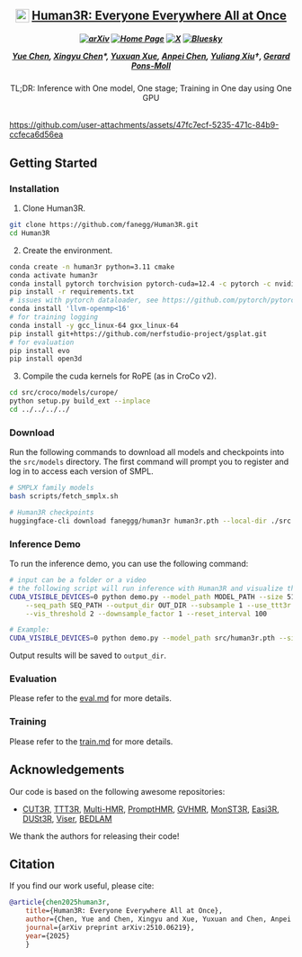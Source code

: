 <h2 align="center">
  <img src="https://github.com/user-attachments/assets/11fde037-40f6-4406-aa31-b35ae7f2d381" height="24" style="vertical-align: bottom; margin-right: 0px;" />
  <a href="https://fanegg.github.io/Human3R">Human3R: Everyone Everywhere All at Once</a>
</h2>

<h5 align="center">

[![arXiv](https://img.shields.io/badge/Arxiv-2510.06219-b31b1b.svg?logo=arXiv)](https://arxiv.org/abs/2510.06219) 
[![Home Page](https://img.shields.io/badge/Project-Website-C27185.svg)](https://fanegg.github.io/Human3R) 
[![X](https://img.shields.io/badge/@Yue%20Chen-black?logo=X)](https://twitter.com/faneggchen)  [![Bluesky](https://img.shields.io/badge/@Yue%20Chen-white?logo=Bluesky)](https://bsky.app/profile/fanegg.bsky.social)


[Yue Chen](https://fanegg.github.io/),
[Xingyu Chen](https://rover-xingyu.github.io/)*,
[Yuxuan Xue](https://yuxuan-xue.com/),
[Anpei Chen](https://apchenstu.github.io/),
[Yuliang Xiu](https://xiuyuliang.cn/)†,
[Gerard Pons-Moll](https://virtualhumans.mpi-inf.mpg.de/)
</h5>

<div align="center">
TL;DR: Inference with One model, One stage; Training in One day using One GPU
</div>
<br>

https://github.com/user-attachments/assets/47fc7ecf-5235-471c-84b9-ccfeca6d56ea

## Getting Started

### Installation

1. Clone Human3R.
```bash
git clone https://github.com/fanegg/Human3R.git
cd Human3R
```

2. Create the environment.
```bash
conda create -n human3r python=3.11 cmake
conda activate human3r
conda install pytorch torchvision pytorch-cuda=12.4 -c pytorch -c nvidia  # use the correct version of cuda for your system
pip install -r requirements.txt
# issues with pytorch dataloader, see https://github.com/pytorch/pytorch/issues/99625
conda install 'llvm-openmp<16'
# for training logging
conda install -y gcc_linux-64 gxx_linux-64
pip install git+https://github.com/nerfstudio-project/gsplat.git
# for evaluation
pip install evo
pip install open3d
```

3. Compile the cuda kernels for RoPE (as in CroCo v2).
```bash
cd src/croco/models/curope/
python setup.py build_ext --inplace
cd ../../../../
```

### Download
Run the following commands to download all models and checkpoints into the `src/models` directory. The first command will prompt you to register and log in to access each version of SMPL.
```Bash
# SMPLX family models
bash scripts/fetch_smplx.sh

# Human3R checkpoints
huggingface-cli download faneggg/human3r human3r.pth --local-dir ./src
```

### Inference Demo

To run the inference demo, you can use the following command:
```bash
# input can be a folder or a video
# the following script will run inference with Human3R and visualize the output with viser on port 8080
CUDA_VISIBLE_DEVICES=0 python demo.py --model_path MODEL_PATH --size 512 \
    --seq_path SEQ_PATH --output_dir OUT_DIR --subsample 1 --use_ttt3r \
    --vis_threshold 2 --downsample_factor 1 --reset_interval 100

# Example:
CUDA_VISIBLE_DEVICES=0 python demo.py --model_path src/human3r.pth --size 512 --seq_path examples/GoodMornin1.mp4 --subsample 1 --use_ttt3r --vis_threshold 2 --downsample_factor 1 --reset_interval 100 --output_dir tmp
```
Output results will be saved to `output_dir`.

### Evaluation
Please refer to the [eval.md](docs/eval.md) for more details.

### Training
Please refer to the [train.md](docs/train.md) for more details.

## Acknowledgements
Our code is based on the following awesome repositories:

- [CUT3R](https://github.com/CUT3R/CUT3R), [TTT3R](https://github.com/Inception3D/TTT3R), [Multi-HMR](https://github.com/naver/multi-hmr), [PromptHMR](https://github.com/yufu-wang/PromptHMR), [GVHMR](https://github.com/zju3dv/GVHMR), [MonST3R](https://github.com/Junyi42/monst3r.git), [Easi3R](https://github.com/Inception3D/Easi3R), [DUSt3R](https://github.com/naver/dust3r), [Viser](https://github.com/nerfstudio-project/viser), [BEDLAM](https://github.com/pixelite1201/BEDLAM)

We thank the authors for releasing their code!

## Citation

If you find our work useful, please cite:

```bibtex
@article{chen2025human3r,
    title={Human3R: Everyone Everywhere All at Once},
    author={Chen, Yue and Chen, Xingyu and Xue, Yuxuan and Chen, Anpei and Xiu, Yuliang and Gerard, Pons-Moll},
    journal={arXiv preprint arXiv:2510.06219},
    year={2025}
    }
```
